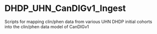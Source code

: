 # DHDP_UHN_CanDIGv1_Ingest

Scripts for mapping clin/phen data from various UHN DHDP initial cohorts into the clin/phen data model of CanDIGv1
